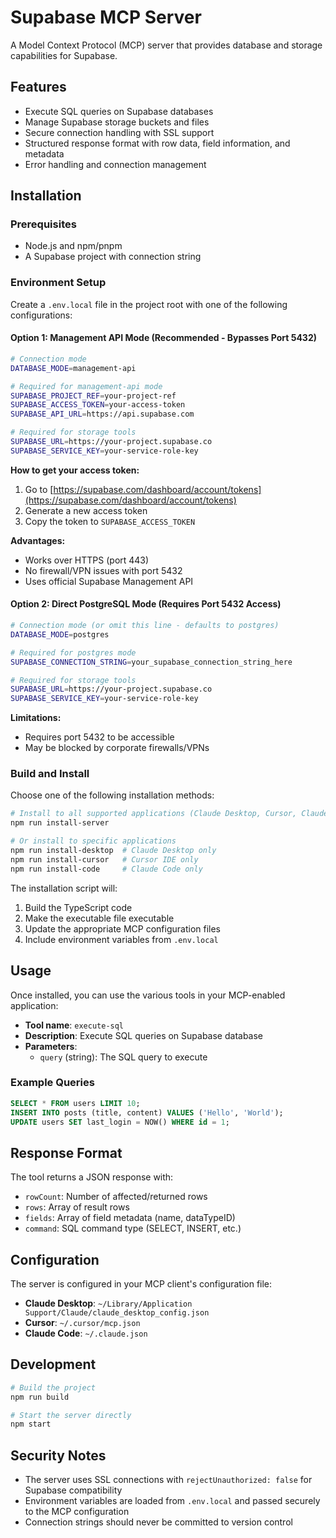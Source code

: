 # Supabase MCP Server

A Model Context Protocol (MCP) server that provides database and storage capabilities for Supabase.

## Features

- Execute SQL queries on Supabase databases
- Manage Supabase storage buckets and files
- Secure connection handling with SSL support
- Structured response format with row data, field information, and metadata
- Error handling and connection management

## Installation

### Prerequisites

- Node.js and npm/pnpm
- A Supabase project with connection string

### Environment Setup

Create a `.env.local` file in the project root with one of the following configurations:

#### Option 1: Management API Mode (Recommended - Bypasses Port 5432)

```bash
# Connection mode
DATABASE_MODE=management-api

# Required for management-api mode
SUPABASE_PROJECT_REF=your-project-ref
SUPABASE_ACCESS_TOKEN=your-access-token
SUPABASE_API_URL=https://api.supabase.com

# Required for storage tools
SUPABASE_URL=https://your-project.supabase.co
SUPABASE_SERVICE_KEY=your-service-role-key
```

**How to get your access token:**
1. Go to [https://supabase.com/dashboard/account/tokens](https://supabase.com/dashboard/account/tokens)
2. Generate a new access token
3. Copy the token to `SUPABASE_ACCESS_TOKEN`

**Advantages:**
- Works over HTTPS (port 443)
- No firewall/VPN issues with port 5432
- Uses official Supabase Management API

#### Option 2: Direct PostgreSQL Mode (Requires Port 5432 Access)

```bash
# Connection mode (or omit this line - defaults to postgres)
DATABASE_MODE=postgres

# Required for postgres mode
SUPABASE_CONNECTION_STRING=your_supabase_connection_string_here

# Required for storage tools
SUPABASE_URL=https://your-project.supabase.co
SUPABASE_SERVICE_KEY=your-service-role-key
```

**Limitations:**
- Requires port 5432 to be accessible
- May be blocked by corporate firewalls/VPNs

### Build and Install

Choose one of the following installation methods:

```bash
# Install to all supported applications (Claude Desktop, Cursor, Claude Code)
npm run install-server

# Or install to specific applications
npm run install-desktop  # Claude Desktop only
npm run install-cursor   # Cursor IDE only
npm run install-code     # Claude Code only
```

The installation script will:
1. Build the TypeScript code
2. Make the executable file executable
3. Update the appropriate MCP configuration files
4. Include environment variables from `.env.local`

## Usage

Once installed, you can use the various tools in your MCP-enabled application:

- **Tool name**: `execute-sql`
- **Description**: Execute SQL queries on Supabase database
- **Parameters**:
  - `query` (string): The SQL query to execute

### Example Queries

```sql
SELECT * FROM users LIMIT 10;
INSERT INTO posts (title, content) VALUES ('Hello', 'World');
UPDATE users SET last_login = NOW() WHERE id = 1;
```

## Response Format

The tool returns a JSON response with:
- `rowCount`: Number of affected/returned rows
- `rows`: Array of result rows
- `fields`: Array of field metadata (name, dataTypeID)
- `command`: SQL command type (SELECT, INSERT, etc.)

## Configuration

The server is configured in your MCP client's configuration file:
- **Claude Desktop**: `~/Library/Application Support/Claude/claude_desktop_config.json`
- **Cursor**: `~/.cursor/mcp.json`
- **Claude Code**: `~/.claude.json`

## Development

```bash
# Build the project
npm run build

# Start the server directly
npm start
```

## Security Notes

- The server uses SSL connections with `rejectUnauthorized: false` for Supabase compatibility
- Environment variables are loaded from `.env.local` and passed securely to the MCP configuration
- Connection strings should never be committed to version control